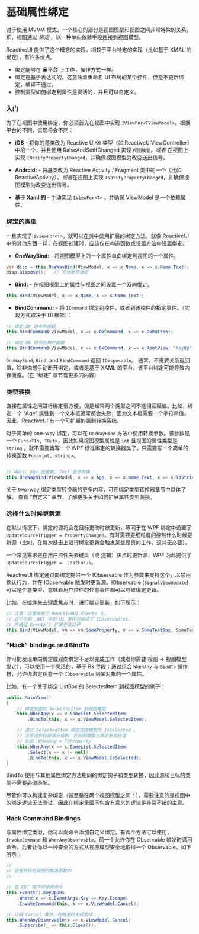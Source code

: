 # 基础属性绑定

对于使用 MVVM 模式，一个核心的部分是视图模型和视图之间非常特殊的关系，即，视图通过 *绑定* ，以一种单向依赖手段连接到视图模型。

ReactiveUI 提供了这个概念的实现，相较于平台特定的实现（比如基于 XMAL 的绑定），有许多优点。

* 绑定能够在 **全平台**  上工作，操作方式一样。
* 绑定是基于表达式的。这意味着重命名 UI 布局的某个控件，但是不更新绑定，编译不通过。
* 控制类型如何绑定到属性是灵活的，并且可以自定义。

### 入门

为了在视图中使用绑定，你必须首先在视图中实现 `IViewFor<TViewModel>`。根据平台的不同，实现将会不同：

* **iOS** - 将你的基类改为 Reactive UIKit 类型（如 ReactiveUIViewController）中的一个，并且使用 RaiseAndSetIfChanged 实现 `视图模型`，*或者* 在视图上实现 `INotifyPropertyChanged`，并确保视图模型为改变送出信号。

* **Android:** - 将基类改为 Reactive Activity / Fragment 类中的一个（比如 ReactiveActivity<T>），*或者*在视图上实现 `INotifyPropertyChanged`，并确保视图模型为改变送出信号。

* **基于 Xaml 的** - 手动实现 `IViewFor<T>` ，并确保 ViewModel 是一个依赖属性。

### 绑定的类型

一旦实现了 `IViewFor<T>`，就可以在类中使用扩展的绑定方法。就像 ReactiveUI 中的其他东西一样，在视图创建时，应该仅在构造函数或设置方法中设置绑定。

* **OneWayBind:** - 将视图模型上的一个属性单向绑定到视图的一个属性。

```cs
var disp = this.OneWayBind(ViewModel, x => x.Name, x => x.Name.Text);
disp.Dispose();   // 尽快断开绑定
```

* **Bind:** - 在视图模型上的属性与视图之间设置一个双向绑定。

```cs
this.Bind(ViewModel, x => x.Name, x => x.Name.Text);
```

* **BindCommand:** - 将 `ICommand` 绑定到控件，或者到该控件的指定事件。（实现方式取决于 UI 框架）：

```cs
// 绑定 OK 命令到按钮
this.BindCommand(ViewModel, x => x.OkCommand, x => x.OkButton);

// 绑定 OK 命令到用户按键
this.BindCommand(ViewModel, x => x.OkCommand, x => x.RootView, "KeyUp");
```
`OneWayBind`, `Bind`, and `BindCommand` 返回 `IDisposable`。
通常，不需要关系返回值，除非你想手动断开绑定，或者是基于 XAML 的平台，该平台绑定可能导致内存泄露。（在 “绑定” 章节有更多的内容）

### 类型转换

直接在属性之间进行绑定很方便，但是经常两个类型之间不能相互赋值。比如，绑定一个 “Age” 属性到一个文本框通常都会失败，因为文本框需要一个字符串值。因此，ReactiveUI 有一个可扩展的强制转换系统。

对于简单的 one-way 绑定，可以在 `OneWayBind` 方法中使用转换参数。该参数是一个 `Func<TIn, TOut>`，因此如果视图模型属性是 `int` 且视图的属性类型是 `string` ，就不需要再写一个 WPF 标准绑定的转换器类了，只需要写一个简单的转换函数 `Func<int, string>`。

```cs

// Note: Age 是整数, Text 是字符串
this.OneWayBind(ViewModel, x => x.Age, x => x.Name.Text, x => x.ToString()); // In the last parameter, we .ToString() the integer
```

关于 two-way 绑定类型转换器的更多内容，可在绑定类型转换器章节中具体了解。
查看 “自定义” 章节，了解更多关于如何扩展属性类型装换。

### 选择什么时候更新源

在默认情况下，绑定的源将会在目标更改时被更新，等同于在 WPF 绑定中设置了 `UpdateSourceTrigger = PropertyChanged`。有时需要更细粒度的控制什么时候更新源（比如，在每次敲击上进行绑定更新会触发某些昂贵的工作，这并无必要）。

一个常见需求是在用户控件失去键盘（或 逻辑）焦点时更新源，WPF 为此提供了 `UpdateSourceTrigger = 
LostFocus`。

ReactiveUI 绑定通过向绑定提供一个 IObservable 作为参数来支持这个，以禁用默认行为，并在 IObservable 触发时更新源。IObservable (`SignalViewUpdate`) 可以是任意类型，意味着用户控件的任意事件都可以导致绑定更新。

比如，在控件失去键盘焦点时，进行绑定更新，如下所示：

```cs
// 注意：这里用到了 ReactiveUI.Events 包，
// 这个包将 .NET 中的 UI 事件包装成了 IObservables，
// 并通过 Events() 扩展方法公开
this.Bind(ViewModel, vm => vm.SomeProperty, v => v.SomeTextBox, SomeTextBox.Events().LostKeyboardFocus);
```

### "Hack" bindings and BindTo

你可能发现单向绑定或双向绑定不足以完成工作（或者你需要 视图 => 视图模型 绑定），可以使用一个灵活的，基于 Rx 手段：通过组合 `WhenAny` 与 `BindTo` 操作符，允许你绑定任意一个 `IObservable` 到某对象的一个属性。

比如，有一个关于绑定 ListBox 的 SelectedItem 到视图模型的例子：

```cs
public MainView()
{
    // 绑定视图的 SelectedItem 到视图模型
    this.WhenAny(x => x.SomeList.SelectedItem)
        .BindTo(this, x => x.ViewModel.SelectedItem);

    // 通过 SelectedItem 绑定视图模型的 IsSelected 。
    // 注意这仅仅是演示目的，在视图模型上绑定更加合适
    // 比如：WhenAny + ToProperty
    this.WhenAny(x => x.SomeList.SelectedItem)
        .Select(x => x != null)
        .BindTo(this, x => x.ViewModel.IsSelected);
}
```

BindTo 使用与其他属性绑定方法相同的绑定钩子和类型转换，因此源和目标的类型不需要必须匹配。

尽管你可以构建复杂绑定（甚至是在两个视图模型之间！），需要注意的是视图中的绑定逻辑无法测试，因此在绑定里面不包含有意义的逻辑是非常不错的主意。

### Hack Command Bindings

与属性绑定类似，你可以向命令添加自定义绑定。有两个方法可以使用，`InvokeCommand` 和
`WhenAnyObservable`。前一个允许你在 Observable 触发时调用命令，后者让你以一种安全的方式从视图模型安全地取得一个 Observable。如下所示：

```cs
//
// 这些代码在视图的构造函数中
//

// 在 ESC 按下时调用命令
this.Events().KeyUpObs
    .Where(x => x.EventArgs.Key == Key.Escape)
    .InvokeCommand(this, x => x.ViewModel.Cancel);

// 订阅 Cancel 事件，在触发时关闭窗体
this.WhenAnyObservable(x => x.ViewModel.Cancel)
    .Subscribe(_ => this.Close());
```
